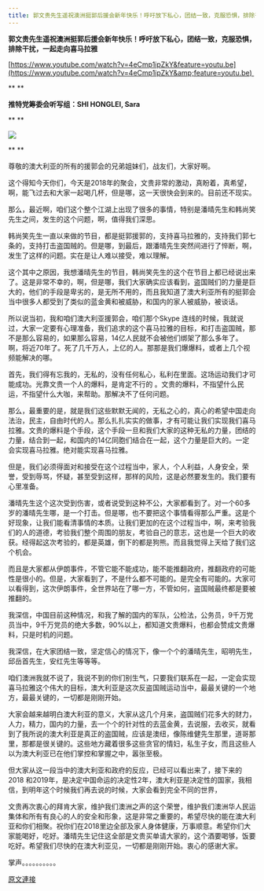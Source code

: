 ```yaml
---
title: 郭文贵先生遥祝澳洲挺郭后援会新年快乐！呼吁放下私心，团结一致，克服恐惧，排除干扰，一起走向喜马拉雅
---
```


**郭文贵先生遥祝澳洲挺郭后援会新年快乐！呼吁放下私心，团结一致，克服恐惧，排除干扰，一起走向喜马拉雅**








[https://www.youtube.com/watch?v=4eCmp1ipZkY&feature=youtu.be](https://www.youtube.com/watch?v=4eCmp1ipZkY&amp;feature=youtu.be) 



**
**



**推特党筹委会听写组：SHI HONGLEI, Sara**



**
**



[![](https://1.bp.blogspot.com/-crCDhWQlFlg/Wk0zRU47iDI/AAAAAAAABYA/TUVA8A9YTLUK1nKjEPkbrr623maJ03VewCLcBGAs/s400/0103-2.PNG)](https://1.bp.blogspot.com/-crCDhWQlFlg/Wk0zRU47iDI/AAAAAAAABYA/TUVA8A9YTLUK1nKjEPkbrr623maJ03VewCLcBGAs/s1600/0103-2.PNG)

**
**








尊敬的澳大利亚的所有的援郭会的兄弟姐妹们，战友们，大家好啊。








这个得知今天你们，今天是2018年的聚会，文贵非常的激动，真盼着，真希望，啊，能飞过去和大家一起喝几杯，但是哪，这一天很快会到来的。目前还不现实。








那么，最近啊，咱们这个整个江湖上出现了很多的事情，特别是潘晴先生和韩尚笑先生之间，发生的这个问题，啊，值得我们深思。








韩尚笑先生一直以来做的节目，都是挺郭援郭的，支持喜马拉雅的，支持我们郭七条的，支持打击盗国贼的。但是哪，到最后，跟潘晴先生突然间进行了悴断，啊，发生了这样的问题。实在是让人难以接受，难以理解。








这个其中之原因，我想潘晴先生的节目，韩尚笑先生的这个在节目上都已经说出来了。这是非常不幸的，啊，但是哪，我们大家确实应该看到，盗国贼们的力量是巨大的，他们的手段是卑劣的，是无所不用的，而且我知道了澳大利亚所有的挺郭会当中很多人都受到了类似的蓝金黄和被威胁，和国内的家人被威胁，被谈话。








所以说当初，我和咱们澳大利亚援郭会，咱们那个Skype 连线的时候，我就说过，大家一定要有心理准备，我们追求的这个喜马拉雅的目标，和打击盗国贼，那不是那么容易的，如果那么容易，14亿人民就不会被他们绑架了那么多年了。啊，将近70年了。死了几千万人，上亿的人。那那是我们爆爆料，或者上几个视频能解决的哪。








首先，我们得有忘我的，无私的，没有任何私心，私利在里面。这场运动我们才可能成功。光靠文贵一个人的爆料，是肯定不行的 。文贵的爆料，不指望什么民运，不指望什么大咖，来帮助。那解决不了任何问题。








那么，最重要的是，就是我们这些默默无闻的，无私之心的，真心的希望中国走向法治，民主，自由时代的人。那么扎扎实实的做事，才有可能让我们实现我们喜马拉雅。文贵的爆料是个手段，这个手段一旦和我们大家的这种无私的力量，团结的力量，结合到一起，和国内的14亿同胞们结合在一起，这个力量是巨大的。一定会实现喜马拉雅。绝对能实现喜马拉雅。








但是，我们必须得面对和接受在这个过程当中，家人，个人利益，人身安全，荣誉，受到辱骂，怀疑，甚至受到这样，那样的风险，这是必然要发生的。我们要有心里准备。








潘晴先生这个这次受到伤害，或者说受到这种不公，大家都看到了。对一个60多岁的潘晴先生哪，是一个打击。但是哪，也不要把这个事情看得那么严重。这是个好现象，让我们能看清事情的本质。让我们更加的在这个过程当中，啊，来考验我们的人的道德，考验我们整个周围的朋友，考验自己的意志，这也是一个巨大的收获。经得起这次考验的，都是英雄，倒下的都是狗熊。而且我觉得上天给了我们这个机会。








而且是大家都从伊朗事件，不管它能不能成功，能不能推翻政府，推翻政府的可能性是很小的。但是，大家看到了，不是什么都不可能的。是完全有可能的。大家可以看得到，这次伊朗事件，全世界站在了哪一方，不管如何，盗国贼最终都是要被推翻的。








我深信，中国目前这种情况，和我了解的国内的军队，公检法，公务员，9千万党员当中，9千万党员的绝大多数，90%以上，都知道文贵爆料，也都会赞成文贵爆料，只是时机的问题。








我深信，在大家团结一致，坚定信心的情况下，像一个个的潘晴先生，昭明先生，邱岳首先生，安红先生等等等。








咱们澳洲我就不说了，我说不到的你们别生气，只要我们联系在一起，一定会实现喜马拉雅这个伟大的目标，澳大利亚是这次反盗国贼运动当中，最最关键的一个地方，最最关键的，一切都是刚刚开始。








大家会越来越明白澳大利亚的意义，大家从这几个月来，盗国贼们花多大的财力，人力，精力，国内的力量，去一个个的针对性的去蓝金黄，去说服，去收买，就看到了我所说的澳大利亚是真正的盗国贼，应该是澳纽，像陈维健先生那里，道哥那里，那都是很关键的。这些地方藏着很多这些贪官的情妇，私生子女，而且这些人以为澳大利亚已在他们掌控和掌握之中，嚣张至极。








但大家从这一段当中的澳大利亚和政府的反应，已经可以看出来了，接下来的2018 和2019年，是决定中国命运的决定性2年，澳大利亚是决定性的国家，我相信，到明年这个时候我们再去说的时候，大家会看到完全不同的世界，








文贵再次衷心的拜肯大家，维护我们澳洲之声的这个荣誉，维护我们澳洲华人民运集体和所有有良心的人的安全和形象，这是非常之重要的，希望尽快的能在澳大利亚和你们相聚。祝你们在2018里边全部及家人身体健康，万事顺意。希望你们大家能喝好，吃好。潘晴先生记住这全部是文贵买单请大家的，这个酒要喝够，饭要吃好。希望我们尽快的在澳大利亚见，一切都是刚刚开始。衷心的感谢大家。











掌声。。。。。。。。。。

[原文連接](http://littleantvoice.blogspot.com/2018/04/blog-post_90.html)